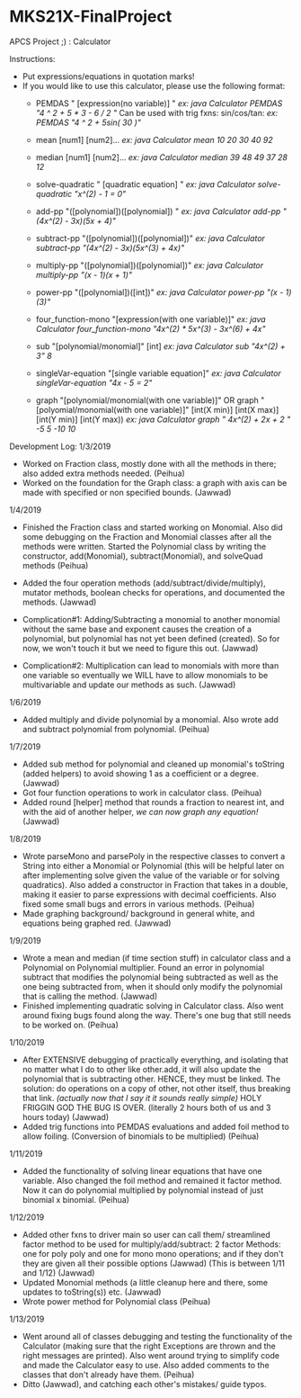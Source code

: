# MKS21X-FinalProject
APCS Project ;) : Calculator


Instructions:
- Put expressions/equations in quotation marks!
- If you would like to use this calculator, please use the following format:
  - PEMDAS " [expression(no variable)] "
         *ex: java Calculator PEMDAS "4 ^ 2 + 5 * 3 - 6 / 2 "*
         Can be used with trig fxns: sin/cos/tan:
         *ex: PEMDAS "4 ^ 2 + 5sin( 30 )"*

  - mean [num1] [num2]...
         *ex: java Calculator mean 10 20 30 40 92*

  - median [num1] [num2]...
         *ex: java Calculator median 39 48 49 37 28 12*

  - solve-quadratic " [quadratic equation] "
         *ex: java Calculator solve-quadratic "x^(2) - 1 = 0"*

  - add-pp "([polynomial])([polynomial]) "
         *ex: java Calculator add-pp "(4x^(2) - 3x)(5x + 4)"*

  - subtract-pp "([polynomial])([polynomial])"
         *ex: java Calculator subtract-pp "(4x^(2) - 3x)(5x^(3) + 4x)"*

  - multiply-pp "([polynomial])([polynomial])"
         *ex: java Calculator multiply-pp "(x - 1)(x + 1)"*

  - power-pp "([polynomial])([int])"
         *ex: java Calculator power-pp "(x - 1)(3)"*

  - four_function-mono "[expression(with one variable)]"
         *ex: java Calculator four_function-mono "4x^(2) * 5x^(3) - 3x^(6) + 4x"*

  - sub "[polynomial/monomial]" [int]
        *ex: java Calculator sub "4x^(2) + 3" 8*

  - singleVar-equation "[single variable equation]"
        *ex: java Calculator singleVar-equation "4x - 5 = 2"*

  - graph "[polynomial/monomial(with one variable)]" OR
    graph "[polyomial/monomial(with one variable)]" [int(X min)] [int(X max)] [int(Y min)] [int(Y max))
       *ex: java Calculator graph " 4x^(2) + 2x + 2 " -5 5 -10 10*


Development Log:
1/3/2019
- Worked on Fraction class, mostly done with all the methods in there; also added extra methods needed. (Peihua)
- Worked on the foundation for the Graph class: a graph with axis can be made with specified or non specified bounds. (Jawwad)

1/4/2019
- Finished the Fraction class and started working on Monomial. Also did some debugging on the Fraction and Monomial classes after all the methods were written. Started the Polynomial class by writing the constructor, add(Monomial), subtract(Monomial), and solveQuad methods (Peihua)
- Added the four operation methods (add/subtract/divide/multiply), mutator methods, boolean checks for operations, and documented the methods. (Jawwad)

- Complication#1: Adding/Subtracting a monomial to another monomial without the same base and exponent causes the creation of a polynomial, but polynomial has not yet been defined (created). So for now, we won't touch it but we need to figure this out. (Jawwad)
- Complication#2: Multiplication can lead to monomials with more than one variable so eventually we WILL have to allow monomials to be multivariable and update our methods as such. (Jawwad)

1/6/2019
- Added multiply and divide polynomial by a monomial. Also wrote add and subtract polynomial from polynomial. (Peihua)

1/7/2019
- Added sub method for polynomial and cleaned up monomial's toString (added helpers) to avoid showing 1 as a coefficient or a degree. (Jawwad)
- Got four function operations to work in calculator class. (Peihua)
- Added round [helper] method that rounds a fraction to nearest int, and with the aid of another helper, *we can now graph any equation!* (Jawwad)

1/8/2019
- Wrote parseMono and parsePoly in the respective classes to convert a String into either a Monomial or Polynomial (this will be helpful later on after implementing solve given the value of the variable or for solving quadratics). Also added a constructor in Fraction that takes in a double, making it easier to parse expressions with decimal coefficients. Also fixed some small bugs and errors in various methods. (Peihua)
- Made graphing background/ background in general white, and equations being graphed red. (Jawwad)

1/9/2019
- Wrote a mean and median (if time section stuff) in calculator class and a Polynomial on Polynomial multiplier. Found an error in polynomial subtract that modifies the polynomial being subtracted as well as the one being subtracted from, when it should only modify the polynomial that is calling the method. (Jawwad)
- Finished implementing quadratic solving in Calculator class. Also went around fixing bugs found along the way. There's one bug that still needs to be worked on. (Peihua)

1/10/2019
- After EXTENSIVE debugging of practically everything, and isolating that no matter what I do to other like other.add, it will also update the polynomial that is subtracting other. HENCE, they must be linked. The solution: do operations on a copy of other, not other itself, thus breaking that link. *(actually now that I say it it sounds really simple)* HOLY FRIGGIN GOD THE BUG IS OVER. (literally 2 hours both of us and 3 hours today) (Jawwad)
- Added trig functions into PEMDAS evaluations and added foil method to allow foiling. (Conversion of binomials to be multiplied) (Peihua)

1/11/2019
- Added the functionality of solving linear equations that have one variable. Also changed the foil method and remained it factor method. Now it can do polynomial multiplied by polynomial instead of just binomial x binomial. (Peihua)

1/12/2019
- Added other fxns to driver main so user can call them/ streamlined factor method to be used for multiply/add/subtract: 2 factor Methods: one for poly poly and one for mono mono operations; and if they don't they are given all their possible options (Jawwad) (This is between 1/11 and 1/12) (Jawwad)
- Updated Monomial methods (a little cleanup here and there, some updates to toString(s)) etc. (Jawwad)
- Wrote power method for Polynomial class (Peihua)

1/13/2019
- Went around all of classes debugging and testing the functionality of the Calculator (making sure that the right Exceptions are thrown and the right messages are printed). Also went around trying to simplify code and made the Calculator easy to use. Also added comments to the classes that don't already have them. (Peihua)
- Ditto (Jawwad), and catching each other's mistakes/ guide typos.
